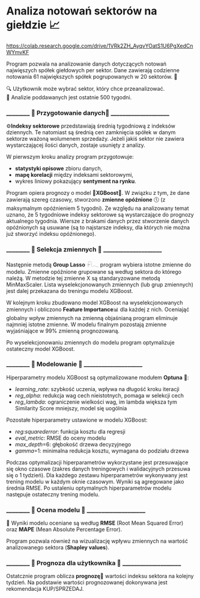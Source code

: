 # Analiza notowań sektorów na giełdzie  📈

https://colab.research.google.com/drive/1VRk2ZH_AyqvYOatS1U6PgXedCnWYmvKF

Program pozwala na analizowanie danych dotyczących notowań najwięszych spółek giełdowych per sektor. Dane zawierają codzienne notowania 61 największych spółek pogrupowanych w 20 sektorów. 📶

🔍 Użytkownik może wybrać sektor, który chce przeanalizować.  
📆 Analizie poddawanych jest ostatnie 500 tygodni.

### ________ 🔷 Przygotowanie danych🔷 ____________________
⚙️**Indeksy sektorowe** przedstawiają średnią tygodniową z indeksów dziennych. Te natomiast są średnią cen zamknięcia spółek w danym sektorze ważoną wolumenem sprzedaży.
Jeżeli jakiś sektor nie zawiera wystarczającej ilości danych, zostaje usunięty z analizy.

W pierwszym kroku analizy program przygotowuje:
+ **statystyki opisowe** zbioru danych,
+ **mapę korelacji** między indeksami sektorowymi,
+ wykres liniowy pokazujący **sentyment na rynku**. 


Program opiera prognozy o model 🚀**XGBoost**🚀. W związku z tym, że dane zawierają szereg czasowy, stworzono **zmienne opóźnione** 🕔 (z maksymalnym opóźnieniem 5 tygodni). Ze względu na analizowany temat uznano, że 5 tygodniowe indeksy sektorowe są wystarczające do prognozy aktualnego tygodnia.
Wiersze z brakami danych przez stworzenie danych opóźnionych są usuwane (są to najstarsze indeksy, dla których nie można już stworzyć indeksu opóźnionego).


### ________ 🔷 Selekcja zmiennych 🔷 ____________________
Następnie metodą **Group Lasso** 𓍯𓂃 program wybiera istotne zmienne do modelu. Zmienne opóźnione grupowane są według sektora do którego należą.
W metodzie tej zmienne X są standaryzowane metodą MinMaxScaler.
Lista wyselekcjonowanych zmiennych (lub grup zmiennych) jest dalej przekazana do treningu modelu XGBoost.

W kolejnym kroku zbudowano model XGBoost na wyselekcjonowanych zmiennych i obliczono **Feature Importance**📊 dla każdej z nich.
Oceniająć globalny wpływ zmiennych na zmienną objaśnianą program eliminuje najmniej istotne zmienne. W modelu finalnym pozostają zmienne wyjaśniające w 99% zmienną prognozowaną.

Po wyselekcjonowaniu zmiennych do modelu program optymalizuje ostateczny model XGBoost.


### ________ 🔷 Modelowanie 🔷 ____________________
Hiperparametry modelu XGBoost są optymalizowane modułem **Optuna** 🔄:
+ _learning_rate_: szybkość uczenia, wpływa na długość kroku iteracji
+ _reg_alpha_: redukcja wag cech nieistotnych, pomaga w selekcji cech 
+ _reg_lambda_: ograniczenie wielkości wag, im lambda większa tym Similarity Score mniejszy, model się uogólnia

Pozostałe hiperparametry ustawione w modelu XGBoost:
+ _reg:squarederror_: funkcja kosztu dla regresji 
+ _eval_metric_: RMSE do oceny modelu
+ _max_depth_=6: głębokość drzewa decyzyjnego
+ _gamma_=1: minimalna redukcja kosztu, wymagana do podziału drzewa

Podczas optymalizacji hiperparametrów wykorzystane jest przesuwające się okno czasowe (zakres danych treningowych i walidacyjnych przesuwa się o 1 tydzień).
Dla każdego zestawu hiperparametrów wykonywany jest trening modelu w każdym oknie czasowym. Wyniki są agregowane jako średnia RMSE.
Po ustaleniu optymalnych hiperparametrów modelu następuje ostateczny trening modelu.


### ________ 🔷 Ocena modelu 🔷 ____________________
🧮 Wyniki modelu oceniane są według **RMSE** (Root Mean Squared Error) oraz **MAPE** (Mean Absolute Percentage Error).

Program pozwala również na wizualizację wpływu zmiennych na wartość analizowanego sektora (**Shapley values**).


### ________ 🔷 Prognoza dla użytkownika 🔷 ____________________
Ostatcznie program oblicza **prognozę**🎯 wartości indeksu sektora na kolejny tydzień.
Na podstawie wartości prognozowanej dokonywana jest rekomendacja KUP/SPRZEDAJ.


